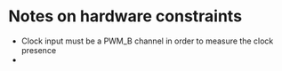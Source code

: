 # Notes on hardware constraints

- Clock input must be a PWM_B channel in order to measure the clock presence
- 